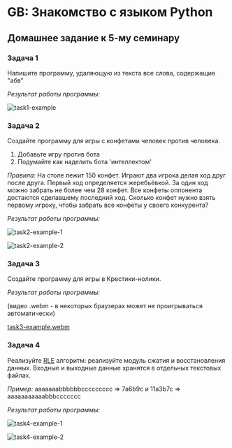 # GB: Знакомство с языком Python

## Домашнее задание к 5-му семинару

### Задача 1

Напишите программу, удаляющую из текста все слова, содержащие "абв"

*Результат работы программы:*

![task1-example](https://user-images.githubusercontent.com/109767480/194952739-4a56e2e5-0a7e-4592-af91-ef9ae049449a.png)

### Задача 2

Создайте программу для игры с конфетами человек против человека.

1) Добавьте игру против бота
2) Подумайте как наделить бота 'интеллектом'

*Правила:* На столе лежит 150 конфет. Играют два игрока делая ход друг после друга. Первый ход определяется жеребьёвкой. За один ход можно забрать не более чем 28 конфет. Все конфеты оппонента достаются сделавшему последний ход. Сколько конфет нужно взять первому игроку, чтобы забрать все конфеты у своего конкурента?

*Результат работы программы:*

![task2-example-1](https://user-images.githubusercontent.com/109767480/194952767-92a7570a-627f-4f73-a050-e5609dd2e77e.png)

![task2-example-2](https://user-images.githubusercontent.com/109767480/194952777-348d9589-8253-4159-9447-a8bebf90a987.png)

### Задача 3

Создайте программу для игры в Крестики-нолики.

*Результат работы программы:*

(видео .webm - в некоторых браузерах может не проигрываться автоматически)

[task3-example.webm](https://user-images.githubusercontent.com/109767480/194952793-c767ded8-b435-4259-874c-a2fe3b56f9c3.webm)

### Задача 4

Реализуйте [RLE](https://ru.wikipedia.org/wiki/Кодирование_длин_серий) алгоритм: реализуйте модуль сжатия и восстановления данных. Входные и выходные данные хранятся в отдельных текстовых файлах.

*Пример:* aaaaaaabbbbbbccccccccc => 7a6b9c и 11a3b7c => aaaaaaaaaaabbbccccccc

*Результат работы программы:*

![task4-example-1](https://user-images.githubusercontent.com/109767480/194952945-ace2c09d-8eab-4daa-b4e2-48dbeff2f83c.png)

![task4-example-2](https://user-images.githubusercontent.com/109767480/194952956-9f9f833a-2146-4bfb-a341-4e585bab3d46.png)

